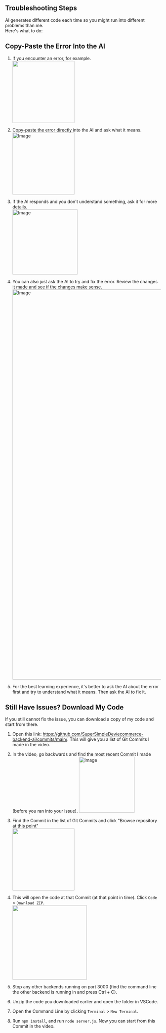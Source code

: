 ## Troubleshooting Steps

AI generates different code each time so you might run into different problems than me.<br>
Here's what to do:

## Copy-Paste the Error Into the AI

1. If you encounter an error, for example.<br>
   <img height="200" src="https://github.com/user-attachments/assets/62230d54-07bd-43bd-897d-815e09cc1916" />

2. Copy-paste the error directly into the AI and ask what it means.<br>
   <img width="200" alt="Image" src="https://github.com/user-attachments/assets/7ed065eb-1057-4af0-914e-3877690f3c31" />

3. If the AI responds and you don't understand something, ask it for more details.<br>
   <img width="210" alt="Image" src="https://github.com/user-attachments/assets/adfb7553-6f94-430a-84b6-0a4084b85f99" />

4. You can also just ask the AI to try and fix the error. Review the changes it made and see if the changes make sense.<br>
   <img width="1258" alt="Image" src="https://github.com/user-attachments/assets/9eeee6f5-692b-4a06-b5e5-70533251fcbd" />

5. For the best learning experience, it's better to ask the AI about the error first and try to understand what it means. Then ask the AI to fix it.

## Still Have Issues? Download My Code

If you still cannot fix the issue, you can download a copy of my code and start from there.

1. Open this link: https://github.com/SuperSimpleDev/ecommerce-backend-ai/commits/main/. This will give you a list of Git Commits I made in the video.

2. In the video, go backwards and find the most recent Commit I made (before you ran into your issue).
   <img height="180" alt="Image" src="https://github.com/user-attachments/assets/b63bab30-e888-4590-8c6a-12f7e872a41c" />

3. Find the Commit in the list of Git Commits and click "Browse repository at this point"<br>
   <img height="200" src="https://github.com/user-attachments/assets/2bbd3861-d8a9-4a24-8580-1510e8d6e5f3" />

4. This will open the code at that Commit (at that point in time). Click `Code` > `Download ZIP`.<br>
   <img height="240" src="https://github.com/user-attachments/assets/b05ad279-64ec-4667-8832-f2f4d74f6be1" />

5. Stop any other backends running on port 3000 (find the command line the other backend is running in and press Ctrl + C).

6. Unzip the code you downloaded earlier and open the folder in VSCode.

7. Open the Command Line by clicking `Terminal` > `New Terminal`.

8. Run `npm install`, and run `node server.js`. Now you can start from this Commit in the video.

